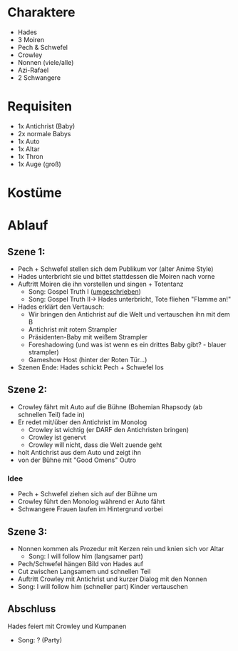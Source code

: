 # Charaktere
- Hades
- 3 Moiren
- Pech & Schwefel
- Crowley
- Nonnen (viele/alle)
- Azi-Rafael
- 2 Schwangere

# Requisiten
- 1x Antichrist (Baby)
- 2x normale Babys
- 1x Auto
- 1x Altar
- 1x Thron
- 1x Auge (groß)

# Kostüme

# Ablauf
## Szene 1:
- Pech + Schwefel stellen sich dem Publikum vor (alter Anime Style)
- Hades unterbricht sie und bittet stattdessen die Moiren nach vorne
- Auftritt Moiren die ihn vorstellen und singen + Totentanz
   - Song: Gospel Truth I ([umgeschrieben](./songs.md))
   - Song: Gospel Truth II-> Hades unterbricht, Tote fliehen "Flamme an!"
- Hades erklärt den Vertausch:
   - Wir bringen den Antichrist auf die Welt und vertauschen ihn mit dem B
   - Antichrist mit rotem Strampler
   - Präsidenten-Baby mit weißem Strampler
   - Foreshadowing (und was ist wenn es ein drittes Baby gibt? - blauer strampler)
   - Gameshow Host (hinter der Roten Tür...)
- Szenen Ende: Hades schickt Pech + Schwefel los

## Szene 2:  
- Crowley fährt mit Auto auf die Bühne (Bohemian Rhapsody (ab schnellen Teil) fade in)
- Er redet mit/über den Antichrist im Monolog
   - Crowley ist wichtig (er DARF den Antichristen bringen)
   - Crowley ist genervt
   - Crowley will nicht, dass die Welt zuende geht
- holt Antichrist aus dem Auto und zeigt ihn  
- von der Bühne mit "Good Omens" Outro

### Idee
- Pech + Schwefel ziehen sich auf der Bühne um
- Crowley führt den Monolog während er Auto fährt
- Schwangere Frauen laufen im Hintergrund vorbei

## Szene 3:
- Nonnen kommen als Prozedur mit Kerzen rein und knien sich vor Altar
   - Song: I will follow him (langsamer part)
- Pech/Schwefel hängen Bild von Hades auf
- Cut zwischen Langsamem und schnellen Teil
- Auftritt Crowley mit Antichrist und kurzer Dialog mit den Nonnen
- Song: I will follow him (schneller part)
Kinder vertauschen

## Abschluss 
Hades feiert mit Crowley und Kumpanen
- Song: ? (Party)
